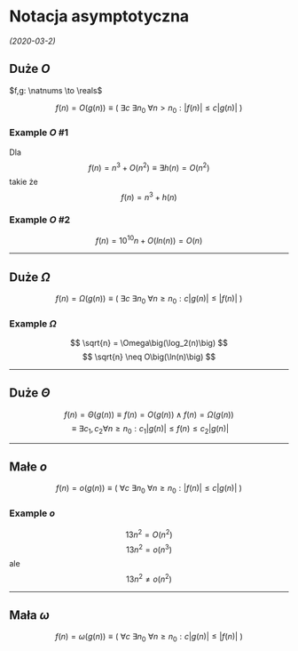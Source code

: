 # Notacja asymptotyczna
*(2020-03-2)*

## Duże $O$

$f,g: \natnums \to \reals$

$$
f(n) = O\big( g(n) \big) \equiv
\big(~
  \exists{c}~\exists{n_0}~\forall{n>n_0}:
  \big|f(n)\big| \le c \big|g(n)\big|
~\big)
$$

### Example $O$ #1

Dla
$$
f(n) = n^3 + O(n^2) \equiv
\exists{h(n)} = O(n^2)
$$
takie że
$$
f(n) = n^3 + h(n)
$$

### Example $O$ #2

$$
f(n) = 10^{10}n + O\big(ln(n)\big) = O(n)
$$

---
## Duże $\Omega$

$$
f(n) = \Omega\big(g(n)\big) \equiv
\big(~
  \exists{c}~\exists{n_0}~\forall{n\ge{n_0}}: c|g(n)| \le |f(n)|
~\big)
$$

### Example $\Omega$

$$
\sqrt{n} = \Omega\big(\log_2(n)\big)
$$
$$
\sqrt{n} \neq O\big(\ln(n)\big)
$$

---
## Duże $\Theta$

$$
f(n) = \Theta\big(g(n)\big) \equiv f(n) = O\big(g(n)\big) \land f(n) = \Omega\big(g(n)\big)
$$
$$
\equiv \exists{c_1, c_2} \forall{n\ge{n_0}}: c_1\big|g(n)\big| \le f(n) \le c_2 \big|g(n)\big|
$$

---
## Małe $o$

$$
f(n) =
o\big(g(n)\big) \equiv
\big(~
  \forall{c}~\exists{n_0}~\forall{n\ge{n_0}}: \big|f(n)\big| \le c\big|g(n)\big|
~\big)
$$

### Example $o$

$$
13n^2 = O(n^2)
$$
$$
13n^2 = o(n^3)
$$
ale
$$
13n^2 \not ={o(n^2)}
$$

---
## Mała $\omega$

$$
f(n) = \omega\big(g(n)\big) \equiv
\big(~
  \forall{c}~\exists{n_0}~\forall{n\ge{n_0}}:
  c\big|g(n)\big| \le \big|f(n)\big|
~\big)
$$



